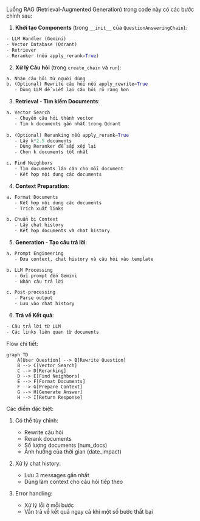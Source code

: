

Luồng RAG (Retrieval-Augmented Generation) trong code này có các bước chính sau:

1. **Khởi tạo Components** (trong `__init__` của `QuestionAnsweringChain`):
```python
- LLM Handler (Gemini)
- Vector Database (Qdrant)
- Retriever 
- Reranker (nếu apply_rerank=True)
```

2. **Xử lý Câu hỏi** (trong `create_chain` và `run`):
```python
a. Nhận câu hỏi từ người dùng
b. (Optional) Rewrite câu hỏi nếu apply_rewrite=True
   - Dùng LLM để viết lại câu hỏi rõ ràng hơn
```

3. **Retrieval - Tìm kiếm Documents**:
```python
a. Vector Search
   - Chuyển câu hỏi thành vector
   - Tìm k documents gần nhất trong Qdrant
   
b. (Optional) Reranking nếu apply_rerank=True
   - Lấy k*2.5 documents
   - Dùng Reranker để sắp xếp lại
   - Chọn k documents tốt nhất

c. Find Neighbors
   - Tìm documents lân cận cho mỗi document
   - Kết hợp nội dung các documents
```

4. **Context Preparation**:
```python
a. Format Documents
   - Kết hợp nội dung các documents
   - Trích xuất links

b. Chuẩn bị Context
   - Lấy chat history
   - Kết hợp documents và chat history
```

5. **Generation - Tạo câu trả lời**:
```python
a. Prompt Engineering
   - Đưa context, chat history và câu hỏi vào template

b. LLM Processing
   - Gửi prompt đến Gemini
   - Nhận câu trả lời

c. Post-processing
   - Parse output
   - Lưu vào chat history
```

6. **Trả về Kết quả**:
```python
- Câu trả lời từ LLM
- Các links liên quan từ documents
```

Flow chi tiết:
```mermaid
graph TD
    A[User Question] --> B[Rewrite Question]
    B --> C[Vector Search]
    C --> D[Reranking]
    D --> E[Find Neighbors]
    E --> F[Format Documents]
    F --> G[Prepare Context]
    G --> H[Generate Answer]
    H --> I[Return Response]
```

Các điểm đặc biệt:
1. Có thể tùy chỉnh:
   - Rewrite câu hỏi
   - Rerank documents
   - Số lượng documents (num_docs)
   - Ảnh hưởng của thời gian (date_impact)

2. Xử lý chat history:
   - Lưu 3 messages gần nhất
   - Dùng làm context cho câu hỏi tiếp theo

3. Error handling:
   - Xử lý lỗi ở mỗi bước
   - Vẫn trả về kết quả ngay cả khi một số bước thất bại
